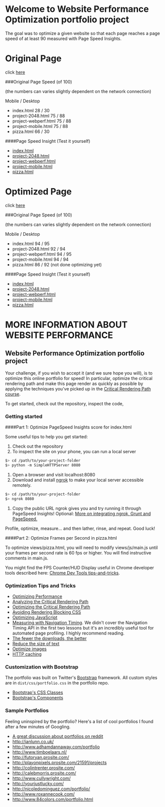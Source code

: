 Welcome to Website Performance Optimization portfolio project
=============================================================

The goal was to optimize a given website so that each page reaches a page speed of at least 90 measured with Page Speed Insights.


Original Page
=============
click <a href="http://ayannone.github.io/Nanodegree-Project-4-Website-Optimization-Original/">here</a>

###Original Page Speed (of 100)

(the numbers can varies slightly dependent on the network connection)

Mobile / Desktop

* index.html            28 / 30
* project-2048.html     75 / 88
* project-webperf.html  75 / 88
* project-mobile.html   75 / 88
* pizza.html            66 / 30


####Page Speed Insight (Test it yourself)

* <a href="https://developers.google.com/speed/pagespeed/insights/?url=http%3A%2F%2Fayannone.github.io%2FNanodegree-Project-4-Website-Optimization-Original%2Fviews%2Findex.html">index.html</a>
* <a href="https://developers.google.com/speed/pagespeed/insights/?url=http%3A%2F%2Fayannone.github.io%2FNanodegree-Project-4-Website-Optimization-Original%2Fviews%2Fproject-2048.html">project-2048.html</a>
* <a href="https://developers.google.com/speed/pagespeed/insights/?url=http%3A%2F%2Fayannone.github.io%2FNanodegree-Project-4-Website-Optimization-Original%2Fviews%2Fproject-webperf.html">project-webperf.html</a>
* <a href="https://developers.google.com/speed/pagespeed/insights/?url=http%3A%2F%2Fayannone.github.io%2FNanodegree-Project-4-Website-Optimization-Original%2Fviews%2Fproject-mobile.html">project-mobile.html</a>
* <a href="https://developers.google.com/speed/pagespeed/insights/?url=http%3A%2F%2Fayannone.github.io%2FNanodegree-Project-4-Website-Optimization-Original%2Fviews%2Fpizza.html">pizza.html</a>


Optimized Page
==============
click <a href="https://ayannone.github.io/Nanodegree-Project-4-Website-Optimization/">here</a>

###Original Page Speed (of 100)

(the numbers can varies slightly dependent on the network connection)

Mobile / Desktop

* index.html            94 / 95
* project-2048.html     92 / 94
* project-webperf.html  94 / 95
* project-mobile.html   94 / 94
* pizza.html            86 / 92  (not done optimizing yet)


####Page Speed Insight (Test it yourself)

* <a href="https://developers.google.com/speed/pagespeed/insights/?url=http%3A%2F%2Fayannone.github.io%2FNanodegree-Project-4-Website-Optimization%2Fviews%2Findex.html">index.html</a>
* <a href="https://developers.google.com/speed/pagespeed/insights/?url=http%3A%2F%2Fayannone.github.io%2FNanodegree-Project-4-Website-Optimization%2Fviews%2Fproject-2048.html">project-2048.html</a>
* <a href="https://developers.google.com/speed/pagespeed/insights/?url=http%3A%2F%2Fayannone.github.io%2FNanodegree-Project-4-Website-Optimization%2Fviews%2Fproject-webperf.html">project-webperf.html</a>
* <a href="https://developers.google.com/speed/pagespeed/insights/?url=http%3A%2F%2Fayannone.github.io%2FNanodegree-Project-4-Website-Optimization%2Fviews%2Fproject-mobile.html">project-mobile.html</a>
* <a href="https://developers.google.com/speed/pagespeed/insights/?url=http%3A%2F%2Fayannone.github.io%2FNanodegree-Project-4-Website-Optimization%2Fviews%2Fpizza.html">pizza.html</a>



MORE INFORMATION ABOUT WEBSITE PERFORMANCE
==========================================

## Website Performance Optimization portfolio project

Your challenge, if you wish to accept it (and we sure hope you will), is to optimize this online portfolio for speed! In particular, optimize the critical rendering path and make this page render as quickly as possible by applying the techniques you've picked up in the [Critical Rendering Path course](https://www.udacity.com/course/ud884).

To get started, check out the repository, inspect the code,

### Getting started

####Part 1: Optimize PageSpeed Insights score for index.html

Some useful tips to help you get started:

1. Check out the repository
1. To inspect the site on your phone, you can run a local server

  ```bash
  $> cd /path/to/your-project-folder
  $> python -m SimpleHTTPServer 8080
  ```

1. Open a browser and visit localhost:8080
1. Download and install [ngrok](https://ngrok.com/) to make your local server accessible remotely.

  ``` bash
  $> cd /path/to/your-project-folder
  $> ngrok 8080
  ```

1. Copy the public URL ngrok gives you and try running it through PageSpeed Insights! Optional: [More on integrating ngrok, Grunt and PageSpeed.](http://www.jamescryer.com/2014/06/12/grunt-pagespeed-and-ngrok-locally-testing/)

Profile, optimize, measure... and then lather, rinse, and repeat. Good luck!

####Part 2: Optimize Frames per Second in pizza.html

To optimize views/pizza.html, you will need to modify views/js/main.js until your frames per second rate is 60 fps or higher. You will find instructive comments in main.js.

You might find the FPS Counter/HUD Display useful in Chrome developer tools described here: [Chrome Dev Tools tips-and-tricks](https://developer.chrome.com/devtools/docs/tips-and-tricks).

### Optimization Tips and Tricks
* [Optimizing Performance](https://developers.google.com/web/fundamentals/performance/ "web performance")
* [Analyzing the Critical Rendering Path](https://developers.google.com/web/fundamentals/performance/critical-rendering-path/analyzing-crp.html "analyzing crp")
* [Optimizing the Critical Rendering Path](https://developers.google.com/web/fundamentals/performance/critical-rendering-path/optimizing-critical-rendering-path.html "optimize the crp!")
* [Avoiding Rendering Blocking CSS](https://developers.google.com/web/fundamentals/performance/critical-rendering-path/render-blocking-css.html "render blocking css")
* [Optimizing JavaScript](https://developers.google.com/web/fundamentals/performance/critical-rendering-path/adding-interactivity-with-javascript.html "javascript")
* [Measuring with Navigation Timing](https://developers.google.com/web/fundamentals/performance/critical-rendering-path/measure-crp.html "nav timing api"). We didn't cover the Navigation Timing API in the first two lessons but it's an incredibly useful tool for automated page profiling. I highly recommend reading.
* <a href="https://developers.google.com/web/fundamentals/performance/optimizing-content-efficiency/eliminate-downloads.html">The fewer the downloads, the better</a>
* <a href="https://developers.google.com/web/fundamentals/performance/optimizing-content-efficiency/optimize-encoding-and-transfer.html">Reduce the size of text</a>
* <a href="https://developers.google.com/web/fundamentals/performance/optimizing-content-efficiency/image-optimization.html">Optimize images</a>
* <a href="https://developers.google.com/web/fundamentals/performance/optimizing-content-efficiency/http-caching.html">HTTP caching</a>

### Customization with Bootstrap
The portfolio was built on Twitter's <a href="http://getbootstrap.com/">Bootstrap</a> framework. All custom styles are in `dist/css/portfolio.css` in the portfolio repo.

* <a href="http://getbootstrap.com/css/">Bootstrap's CSS Classes</a>
* <a href="http://getbootstrap.com/components/">Bootstrap's Components</a>

### Sample Portfolios

Feeling uninspired by the portfolio? Here's a list of cool portfolios I found after a few minutes of Googling.

* <a href="http://www.reddit.com/r/webdev/comments/280qkr/would_anybody_like_to_post_their_portfolio_site/">A great discussion about portfolios on reddit</a>
* <a href="http://ianlunn.co.uk/">http://ianlunn.co.uk/</a>
* <a href="http://www.adhamdannaway.com/portfolio">http://www.adhamdannaway.com/portfolio</a>
* <a href="http://www.timboelaars.nl/">http://www.timboelaars.nl/</a>
* <a href="http://futoryan.prosite.com/">http://futoryan.prosite.com/</a>
* <a href="http://playonpixels.prosite.com/21591/projects">http://playonpixels.prosite.com/21591/projects</a>
* <a href="http://colintrenter.prosite.com/">http://colintrenter.prosite.com/</a>
* <a href="http://calebmorris.prosite.com/">http://calebmorris.prosite.com/</a>
* <a href="http://www.cullywright.com/">http://www.cullywright.com/</a>
* <a href="http://yourjustlucky.com/">http://yourjustlucky.com/</a>
* <a href="http://nicoledominguez.com/portfolio/">http://nicoledominguez.com/portfolio/</a>
* <a href="http://www.roxannecook.com/">http://www.roxannecook.com/</a>
* <a href="http://www.84colors.com/portfolio.html">http://www.84colors.com/portfolio.html</a>
